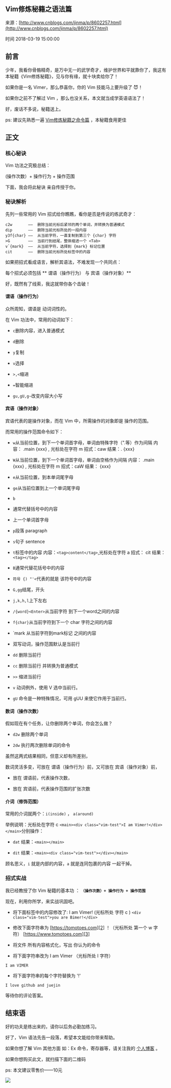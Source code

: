 ## Vim修炼秘籍之语法篇

来源：[http://www.cnblogs.com/jinma/p/8602257.html](http://www.cnblogs.com/jinma/p/8602257.html)

时间 2018-03-19 15:00:00

 
## 前言
 
少年，我看你骨骼精奇，是万中无一的武学奇才，维护世界和平就靠你了，我这有本秘籍《Vim修炼秘籍》，见与你有缘，就十块卖给你了！
 
如果你是一名 Vimer，那么恭喜你，你的 Vim 技能马上要升级了 :smiling_imp:！
 
如果你之前不了解过 Vim ，那么也没关系，本文就当成学英语语法了！
 
好，废话不多说，秘籍送上。
 
ps: 建议先熟悉一遍 [Vim修炼秘籍之命令篇][1] ，本秘籍食用更佳
 
## 正文
 
### 核心秘诀
 
Vim 功法之究极总结：
 
(操作次数）+ 操作行为 + 操作范围
 
下面，我会将此秘诀 亲自传授于你。
 
### 秘诀解析
 
先列一些常用的 Vim 招式给你瞧瞧，看你是否是传说的练武奇才：
 
```
c2w       ——  删除当前光标后紧邻的两个单词，并转换为普通模式
dip       ——  删除当前光标所处的一段内容
y3f{char} ——  从当前字符，一直复制到第三个 {char} 字符
>G        ——  当前行到结尾，整体缩进一个 <Tab>
v`{mark}  ——  从当前字符，选择到 {mark} 标记位置
cit       ——  删除当前光标所处标签中的内容
```
 
如果把招式看成语言，解析其语法，不难发现一个共同点：
 
每个招式必须包括 ** 谓语（操作行为） 与 宾语（操作对象）**
 
好，既然有了线索，我这就带你各个击破！
 
#### 谓语（操作行为）
 
众所周知，谓语是 动词词性的。
 
在 Vim 功法中，常用的动词如下：
 


* `c`删除内容，进入普通模式
  

* `d`删除
  

* `y`复制
  

* `v`选择
  

* `>,<`缩进
  

* `=`智能缩进
  

* `gu,gU,g~`改变内容大小写
  
 

#### 宾语（操作对象）
 
宾语代表的是操作对象，而在 Vim 中，所需操作的对象即是 操作的范围。
 
而常用的操作范围命令如下：
 


* `w`从当前位置，到下一个单词首字母，单词由特殊字符（".等）作为间隔
内容： .main {xxx} , 光标处在字符 m
招式：caw
结果：. {xxx}
  

* `W`从当前位置，到下一个单词首字母，单词由空格作为间隔
内容： .main {xxx} , 光标处在字符 m
招式：caW
结果： {xxx}
  

* `e`从当前位置，到本单词尾字母
  

* `ge`从当前位置到上一个单词尾字母
  

* `b`


* 通常代替括号中的内容  

* 上一个单词首字母 
   

 

* `p`段落 paragraph
  

* `s`句子 sentence
  

* `t`标签中的内容
内容：`<tag>content</tag>`,光标处在字符 a
招式： cit
 结果：`<tag></tag>` 

* `B`通常代替花括号中的内容
  

* `符号 {) "'<`代表的就是 该符号中的内容
  

* `G,gg`结尾，开头
  

* `j,k,h,l`上下左右
  

* `/{word}<Enter>`从当前字符 到下一个word之间的内容
  

* `f{char}`从当前字符到下一个 char 字符之间的内容
  

* `mark
从当前字符到mark标记 之间的内容
  

* 双写动词，操作范围默认是当前行 
 


* `dd` 删除当前行 

* `cc` 删除当前行 并转换为普通模式 

* `>>` 缩进当前行 

* `v` 动词例外，使用 V 选中当前行。 

* `gU` 命令是一种特殊情况，可用 gUU 来使它作用于当前行。 
   

 
 

#### 数词（操作次数）
 
假如现在有个任务，让你删除两个单词，你会怎么做？
 


* `d2w`
删除两个单词
  

* `2dw`
执行两次删除单词的命令
  
 

虽然这两式结果相同，但意义却有所差别，
 
数词灵活多变，可放在 谓语（操作行为）前，又可放在 宾语（操作对象）前，
 


* 放在 谓语前，代表操作次数， 

* 放在 宾语前，代表操作范围的扩张次数 
 

#### 介词（修饰范围）
 
常用的介词就两个：`i(inside)` ， `a(around)`
 
举例说明：光标处在字符 c
 `<main><div class="vim-test">I am Vimer!</div></main>`分别操作：
 


* `dat`
 结果：`<main></main>` 

* `dit`
结果：`<main><div class="vim-test"></div></main>` 
 

顾名思义，`i` 就是内部的内容，`a` 就是连同包裹的内容 一起干掉。
 
### 招式实战
 
我已经教授了你 Vim 秘籍的基本功 ： **`（操作次数）+ 操作行为 + 操作范围`** 
 
现在，利用你所学，来实战巩固吧。
 


* 将下面标签中的内容修改了: I am Vimer! (光标所处 字符 c )
`<div class="vim-test">you are Bimer!</div>` 

* 修改下面字符串为 [https://tomotoes.com][2] ！（光标所处 第一个 w 字符）
[https://www.tomotoes.com][3]
  

* 将文件 所有内容格式化，写出 你认为的命令
  

* 将下面字符串改为 I am Vimer （光标所处 I 字符）

```
I am VIMER

```
  

* 将下面字符串的每个字符替换为 '!'

```
I love github and juejin

```
  
 

等待你的评论答案。
 
## 结束语
 
好的功夫是练出来的，请你以后务必勤加练习。
 
好了，Vim 语法先告一段落，希望本文能给你带来帮助。
 
如果你想了解 Vim 其他方面 如：Ex 命令，寄存器等，请关注我的 [个人博客][4] 。
 
如果你想购买此文，就扫描下面的二维码
 
   ps: 本文建议零售价——10元 
 
  

![][0]

 


[1]: https://tomotoes.com/blog/posts/f85650f4/
[2]: https://tomotoes.com/
[3]: https://www.tomotoes.com/
[4]: http://tomotoes.com/
[0]: https://img2.tuicool.com/Ir26z26.png